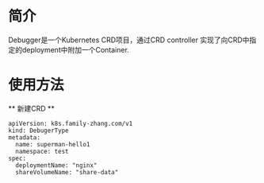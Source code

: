 # 简介 
Debugger是一个Kubernetes CRD项目，通过CRD controller 实现了向CRD中指定的deployment中附加一个Container.


# 使用方法
** 新建CRD **

```
apiVersion: k8s.family-zhang.com/v1
kind: DebugerType
metadata: 
  name: superman-hello1
  namespace: test
spec:
  deploymentName: "nginx"
  shareVolumeName: "share-data"
```
